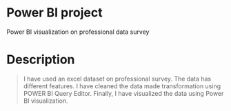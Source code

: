 # Power BI project
Power BI visualization on professional data survey
# Description
  > I have used an excel dataset on professional survey. The data has different features. I have cleaned the data made transformation using POWER BI Query Editor.
  > Finally, I have visualized the data using Power BI visualization. 
